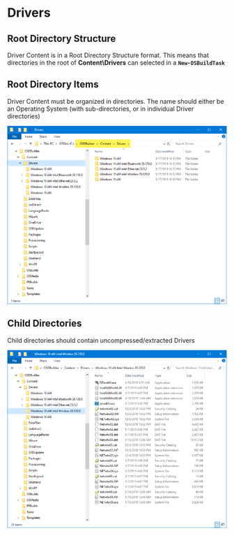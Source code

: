 # Drivers

## Root Directory Structure

Driver Content is in a Root Directory Structure format.  This means that directories in the root of **Content\Drivers** can selected in a **`New-OSBuildTask`**

## Root Directory Items

Driver Content must be organized in directories.  The name should either be an Operating System \(with sub-directories, or in individual Driver directories\)

![](../../../../../.gitbook/assets/image%20%2898%29.png)

## Child Directories

Child directories should contain uncompressed/extracted Drivers

![](../../../../../.gitbook/assets/image%20%2819%29.png)

